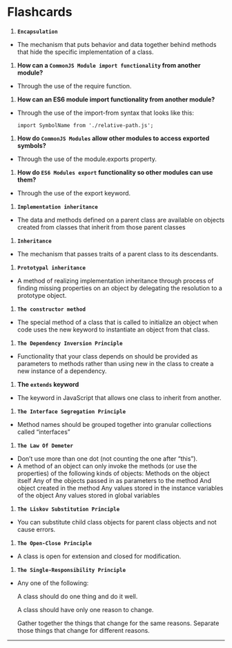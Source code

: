 **Flashcards**
==============

1.  **`Encapsulation`**

-   The mechanism that puts behavior and data together behind methods that hide the specific implementation of a class.

1.  **How can a `CommonJS Module import functionality` from another module?**

-   Through the use of the require function.

1.  **How can an ES6 module import functionality from another module?**

-   Through the use of the import-from syntax that looks like this:

    `import SymbolName from './relative-path.js';`

1.  **How do `CommonJS Modules` allow other modules to access exported symbols?**

-   Through the use of the module.exports property.

1.  **How do `ES6 Modules export` functionality so other modules can use them?**

-   Through the use of the export keyword.

1.  **`Implementation inheritance`**

-   The data and methods defined on a parent class are available on objects created from classes that inherit from those parent classes

1.  **`Inheritance`**

-   The mechanism that passes traits of a parent class to its descendants.

1.  **`Prototypal inheritance`**

-   A method of realizing implementation inheritance through process of finding missing properties on an object by delegating the resolution to a prototype object.

1.  **`The constructor method`**

-   The special method of a class that is called to initialize an object when code uses the new keyword to instantiate an object from that class.

1.  **`The Dependency Inversion Principle`**

-   Functionality that your class depends on should be provided as parameters to methods rather than using new in the class to create a new instance of a dependency.

1.  **The `extends` keyword**

-   The keyword in JavaScript that allows one class to inherit from another.

1.  **`The Interface Segregation Principle`**

-   Method names should be grouped together into granular collections called “interfaces”

1.  **`The Law Of Demeter`**

-   Don’t use more than one dot (not counting the one after “this”).
-   A method of an object can only invoke the methods (or use the properties) of the following kinds of objects: Methods on the object itself Any of the objects passed in as parameters to the method And object created in the method Any values stored in the instance variables of the object Any values stored in global variables

1.  **`The Liskov Substitution Principle`**

-   You can substitute child class objects for parent class objects and not cause errors.

1.  **`The Open-Close Principle`**

-   A class is open for extension and closed for modification.

1.  **`The Single-Responsibility Principle`**

-   Any one of the following:

    A class should do one thing and do it well.

    A class should have only one reason to change.

    Gather together the things that change for the same reasons. Separate those things that change for different reasons.

------------------------------------------------------------------------
